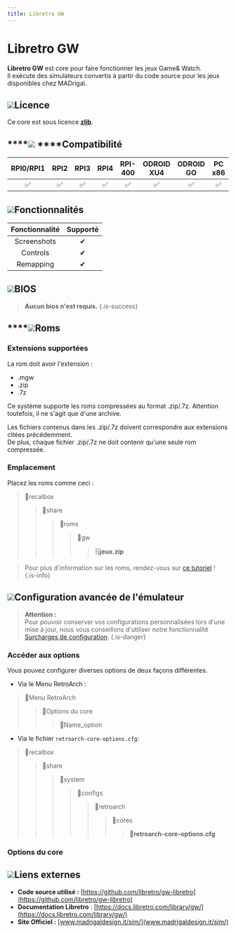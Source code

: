 ```yaml
---
title: Libretro GW
---
```


# Libretro GW

**Libretro GW** est core pour faire fonctionner les jeux Game& Watch.  
Il exécute des simulateurs convertis à partir du code source pour les jeux disponibles chez MADrigal.

## ![](/migration-images/emulateurs/consoles-portables/game-and-watch/gerald-g-parchment-background-or-border-5.svg)Licence

Ce core est sous licence [**zlib**](https://github.com/libretro/gw-libretro/blob/master/LICENSE).

## \*\*\*\*![](/migration-images/emulateurs/consoles-portables/game-and-watch/compatibility.png) ****Compatibilité

| RPI0/RPI1 | RPI2 | RPI3 | RPI4 | RPI-400 | ODROID XU4 | ODROID GO | PC x86 | PC X86\_64 |
| :---: | :---: | :---: | :---: | :---: | :---: | :---: | :---: | :---: |
| ✅ | ✅ | ✅ | ✅ | ✅ | ✅ | ✅ | ✅ | ✅ |

## ![](/migration-images/emulateurs/consoles-portables/game-and-watch/cogwheel-145804_640.png)Fonctionnalités

| Fonctionnalité | Supporté |
| :---: | :---: |
| Screenshots | ✔ |
| Controls | ✔ |
| Remapping | ✔ |

## ![](/migration-images/emulateurs/consoles-portables/game-and-watch/tqfp32.svg)BIOS


>**Aucun bios n'est requis.**
{.is-success}

## \*\*\*\*![](/migration-images/emulateurs/consoles-portables/game-and-watch/rom-30098_640.png)**Roms**

### **Extensions supportées**

La rom doit avoir l'extension :

* .mgw
* .zip
* .7z

Ce système supporte les roms compressées au format .zip/.7z. Attention toutefois, il ne s'agit que d'une archive.

Les fichiers contenus dans les .zip/.7z doivent correspondre aux extensions citées précédemment.  
De plus, chaque fichier .zip/.7z ne doit contenir qu'une seule rom compressée.

### **Emplacement**

Placez les roms comme ceci : 

> 📁recalbox
>
> > 📁share
> >
> > > 📁roms
> > >
> > > > 📁gw
> > > >
> > > > > 🗒**jeux.zip**


>Pour plus d'information sur les roms, rendez-vous sur [ce tutoriel](/fr/tutoriels/jeux/generalite/les-roms-et-les-isos) !
{.is-info}

## ![](/migration-images/emulateurs/consoles-portables/game-and-watch/hammer-28636_640.png)Configuration avancée de l'émulateur


>**Attention :**  
>Pour pouvoir conserver vos configurations personnalisées lors d'une mise à jour, nous vous conseillons d'utiliser notre fonctionnalité [Surcharges de configuration](/fr/usage-avance/surcharge-de-configuration).
{.is-danger}

### Accéder aux options

Vous pouvez configurer diverses options de deux façons différentes.

* Via le Menu RetroArch :

> 📁Menu RetroArch
>
> > 📁Options du core
> >
> > > 🧩Name\_option

* Via le fichier `retroarch-core-options.cfg`:

> 📁recalbox
>
> > 📁share
> >
> > > 📁system
> > >
> > > > 📁configs
> > > >
> > > > > 📁retroarch
> > > > >
> > > > > > 📁cores
> > > > > >
> > > > > > > 🧩**retroarch-core-options.cfg**

### Options du core

## ![](/migration-images/emulateurs/consoles-portables/game-and-watch/kisspng-web-development-world-wide-web-computer-icons-webs-world-wide-web-icon-png-5ab05c24477216.4540070115215073642927.png)**Liens externes**

* **Code source utilisé :** [https://github.com/libretro/gw-libretro](https://github.com/libretro/gw-libretro)
* **Documentation Libretro** : [https://docs.libretro.com/library/gw/](https://docs.libretro.com/library/gw/)
* **Site Officiel :** [www.madrigaldesign.it/sim/](www.madrigaldesign.it/sim/)

